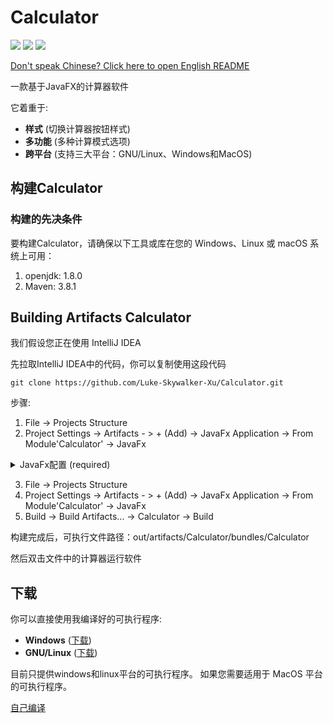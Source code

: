 # Calculator

![](https://img.shields.io/badge/Windows-Passing-49%2C198%2C84.svg?style=falt&logo=Windows)
![](https://img.shields.io/badge/Ubuntu-Passing-49%2C198%2C84.svg?style=falt&logo=Ubuntu)
![](https://img.shields.io/badge/MacOS-Passing-49%2C198%2C84.svg?style=falt&logo=Apple)

[Don't speak Chinese? Click here to open English README](README.md)

一款基于JavaFX的计算器软件

它着重于:
- **样式** (切换计算器按钮样式)
- **多功能** (多种计算模式选项)
- **跨平台** (支持三大平台：GNU/Linux、Windows和MacOS)

## 构建Calculator
### 构建的先决条件
要构建Calculator，请确保以下工具或库在您的 Windows、Linux 或 macOS 系统上可用：
1. openjdk: 1.8.0
2. Maven: 3.8.1

 <span id="自己编译" > </span>

## Building Artifacts Calculator 

我们假设您正在使用 IntelliJ IDEA

先拉取IntelliJ IDEA中的代码，你可以复制使用这段代码

<pre><code>git clone https://github.com/Luke-Skywalker-Xu/Calculator.git</code></pre>

步骤:

1. File -> Projects Structure
2. Project Settings -> Artifacts - > + (Add) -> JavaFx Application -> From Module'Calculator' -> JavaFx

<details>
<summary>JavaFx配置 (required)</summary>

1. Application class -> MainApplication(org.luke) -> OK
2. Title: Calculator
3. Native bundle: all
4. Apply

</details>

3. File -> Projects Structure
4. Project Settings -> Artifacts - > + (Add) -> JavaFx Application -> From Module'Calculator' -> JavaFx
5. Build -> Build Artifacts... -> Calculator -> Build

构建完成后，可执行文件路径：out/artifacts/Calculator/bundles/Calculator

然后双击文件中的计算器运行软件

## 下载 
你可以直接使用我编译好的可执行程序:

- **Windows** ([下载](https://github.com/Luke-Skywalker-Xu/Calculator/releases))
- **GNU/Linux** ([下载](https://github.com/Luke-Skywalker-Xu/Calculator/releases))

目前只提供windows和linux平台的可执行程序。 如果您需要适用于 MacOS 平台的可执行程序。

<a href="#Compile it yourself">自己编译</a>


